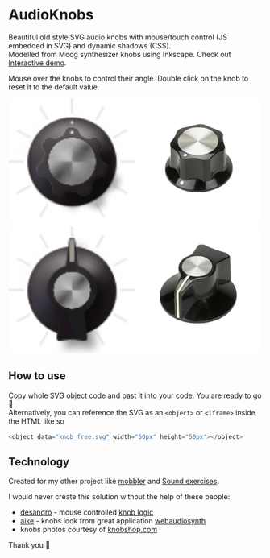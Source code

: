 # AudioKnobs

Beautiful old style SVG audio knobs with mouse/touch control (JS embedded in SVG) and dynamic shadows (CSS). <br>
Modelled from Moog synthesizer knobs using Inkscape. Check out [Interactive demo](https://megaemce.github.io/AudioKnobs/). <br>

Mouse over the knobs to control their angle. Double click on the knob to reset it to the default value.

<img src="knob_free.svg" width="50%"><img src="knob1.png" width="50%" alt="Original moog knoob. Courtesy of knobshop.com">
<img src="knob_limited.svg" width="50%"><img src="knob2.png" width="50%" alt="Original moog knoob. Courtesy of knobshop.com">

## How to use

Copy whole SVG object code and past it into your code. You are ready to go 🎉 <br>
Alternatively, you can reference the SVG as an `<object>` or `<iframe>` inside the HTML like so

```javascript
<object data="knob_free.svg" width="50px" height="50px"></object>
```

## Technology

Created for my other project like [mobbler](mobbler.js.org) and [Sound exercises](https://megaemce.github.io/Sound-exercises/).<br>

I would never create this solution without the help of these people:

-   [desandro](https://github.com/desandro) - mouse controlled [knob logic](https://github.com/desandro/demo/blob/master/2011/dial-knob.html)<br>
-   [aike](https://github.com/aike) - knobs look from great application [webaudiosynth](https://github.com/aike/webaudiosynth)
-   knobs photos courtesy of [knobshop.com](https://knobshop.com)

Thank you :wave:
